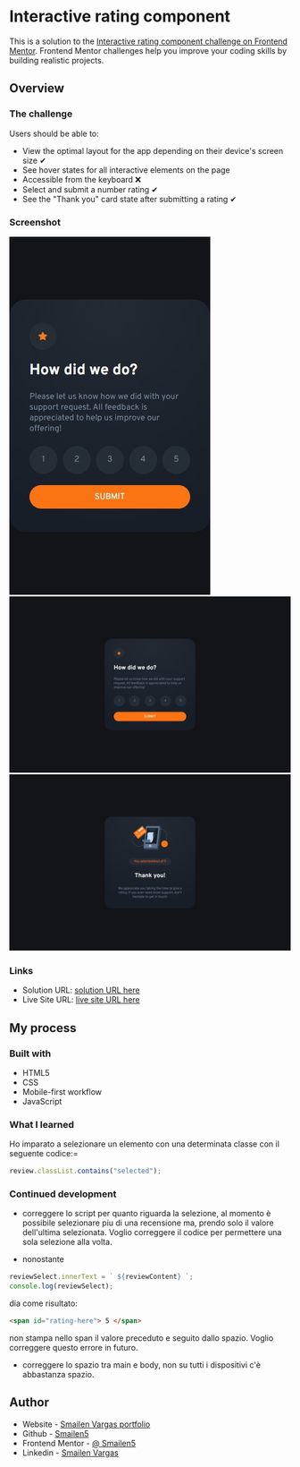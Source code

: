 # Interactive rating component

This is a solution to the [Interactive rating component challenge on Frontend Mentor](https://www.frontendmentor.io/challenges/interactive-rating-component-koxpeBUmI). Frontend Mentor challenges help you improve your coding skills by building realistic projects.

## Overview

### The challenge

Users should be able to:

- View the optimal layout for the app depending on their device's screen size ✔
- See hover states for all interactive elements on the page
- Accessible from the keyboard ❌
- Select and submit a number rating ✔
- See the "Thank you" card state after submitting a rating ✔

### Screenshot

![smartphone](./screenshot/smartphone.jpeg)
![desktop](./screenshot/desktop.jpeg)
![desktop](./screenshot/desktop%20message.jpeg)

### Links

- Solution URL: [solution URL here](https://github.com/Smailen5/Frontend-Mentor-Challenge/tree/main/interactive-rating-component-main-main)
- Live Site URL: [live site URL here](https://smailen5.github.io/Frontend-Mentor-Challenge/interactive-rating-component-main-main/)

## My process

### Built with

- HTML5
- CSS
- Mobile-first workflow
- JavaScript

### What I learned

Ho imparato a selezionare un elemento con una determinata classe con il seguente codice:=

```js
review.classList.contains("selected");
```

### Continued development

- correggere lo script per quanto riguarda la selezione, al momento è possibile selezionare piu di una recensione ma, prendo solo il valore dell'ultima selezionata. Voglio correggere il codice per permettere una sola selezione alla volta.

- nonostante

```js
reviewSelect.innerText = ` ${reviewContent} `;
console.log(reviewSelect);
```

dia come risultato:

```html
<span id="rating-here"> 5 </span>
```

non stampa nello span il valore preceduto e seguito dallo spazio. Voglio correggere questo errore in futuro.

- correggere lo spazio tra main e body, non su tutti i dispositivi c'è abbastanza spazio.

## Author

- Website - [Smailen Vargas portfolio](https://smailenvargas.com/)
- Github - [Smailen5](https://github.com/Smailen5)
- Frontend Mentor - [@ Smailen5](https://www.frontendmentor.io/profile/Smailen5)
- Linkedin - [Smailen Vargas](https://www.linkedin.com/in/smailen-vargas/)
